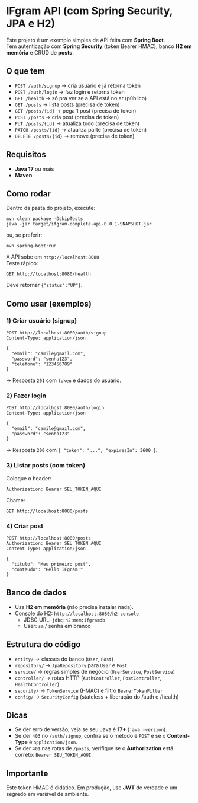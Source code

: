 # IFgram API (com Spring Security, JPA e H2)

Este projeto é um exemplo simples de API feita com **Spring Boot**.  
Tem autenticação com **Spring Security** (token Bearer HMAC), banco **H2 em memória** e CRUD de **posts**.

## O que tem
- `POST /auth/signup` → cria usuário e já retorna token
- `POST /auth/login` → faz login e retorna token
- `GET /health` → só pra ver se a API está no ar (público)
- `GET /posts` → lista posts (precisa de token)
- `GET /posts/{id}` → pega 1 post (precisa de token)
- `POST /posts` → cria post (precisa de token)
- `PUT /posts/{id}` → atualiza tudo (precisa de token)
- `PATCH /posts/{id}` → atualiza parte (precisa de token)
- `DELETE /posts/{id}` → remove (precisa de token)

## Requisitos
- **Java 17** ou mais
- **Maven**

## Como rodar
Dentro da pasta do projeto, execute:
```
mvn clean package -DskipTests
java -jar target/ifgram-complete-api-0.0.1-SNAPSHOT.jar
```
ou, se preferir:
```
mvn spring-boot:run
```

A API sobe em `http://localhost:8080`  
Teste rápido:
```
GET http://localhost:8080/health
```
Deve retornar `{"status":"UP"}`.

## Como usar (exemplos)
### 1) Criar usuário (signup)
```
POST http://localhost:8080/auth/signup
Content-Type: application/json

{
  "email": "camile@gmail.com",
  "password": "senha123",
  "telefone": "123456789"
}
```
→ Resposta `201` com `token` e dados do usuário.

### 2) Fazer login
```
POST http://localhost:8080/auth/login
Content-Type: application/json

{
  "email": "camile@gmail.com",
  "password": "senha123"
}
```
→ Resposta `200` com `{ "token": "...", "expiresIn": 3600 }`.

### 3) Listar posts (com token)
Coloque o header:
```
Authorization: Bearer SEU_TOKEN_AQUI
```
Chame:
```
GET http://localhost:8080/posts
```

### 4) Criar post
```
POST http://localhost:8080/posts
Authorization: Bearer SEU_TOKEN_AQUI
Content-Type: application/json

{
  "titulo": "Meu primeiro post",
  "conteudo": "Hello IFgram!"
}
```

## Banco de dados
- Usa **H2 em memória** (não precisa instalar nada).
- Console do H2: `http://localhost:8080/h2-console`
  - JDBC URL: `jdbc:h2:mem:ifgramdb`
  - User: `sa` / senha em branco

## Estrutura do código
- `entity/` → classes do banco (`User`, `Post`)
- `repository/` → `JpaRepository` para `User` e `Post`
- `service/` → regras simples de negócio (`UserService`, `PostService`)
- `controller/` → rotas HTTP (`AuthController`, `PostController`, `HealthController`)
- `security/` → `TokenService` (HMAC) e filtro `BearerTokenFilter`
- `config/` → `SecurityConfig` (stateless + liberação do /auth e /health)

## Dicas
- Se der erro de versão, veja se seu Java é **17+** (`java -version`).
- Se der `403` no `/auth/signup`, confira se o método é `POST` e se o **Content-Type** é `application/json`.
- Se der `401` nas rotas de `/posts`, verifique se o **Authorization** está correto: `Bearer SEU_TOKEN_AQUI`.

## Importante
Este token HMAC é didático. Em produção, use **JWT** de verdade e um segredo em variável de ambiente.
